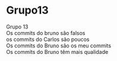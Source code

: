 # Grupo13
Grupo 13  
Os commits do bruno são falsos  
os commits do Carlos são poucos  
Os commits do Bruno são os meu commits  
Os commits do Bruno têm mais qualidade

